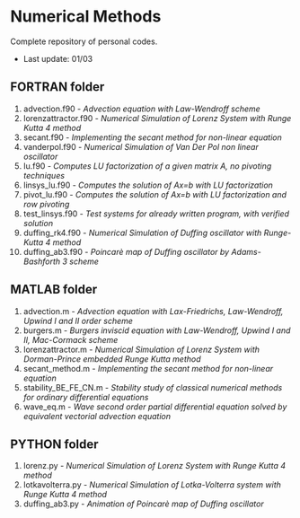# Numerical Methods

Complete repository of personal codes.
- Last update: 01/03


## FORTRAN folder
  1. advection.f90 - *Advection equation with Law-Wendroff scheme*
  2. lorenzattractor.f90 - *Numerical Simulation of Lorenz System with Runge Kutta 4 method*
  3. secant.f90 - *Implementing the secant method for non-linear equation*
  4. vanderpol.f90 - *Numerical Simulation of Van Der Pol non linear oscillator*
  5. lu.f90 - *Computes LU factorization of a given matrix A, no pivoting techniques*
  6. linsys_lu.f90 - *Computes the solution of Ax=b with LU factorization*
  7. pivot_lu.f90 - *Computes the solution of Ax=b with LU factorization and row pivoting*
  8. test_linsys.f90 - *Test systems for already written program, with verified solution*
  9. duffing_rk4.f90 - *Numerical Simulation of Duffing oscillator with Runge-Kutta 4 method*
 10. duffing_ab3.f90 - *Poincarè map of Duffing oscillator by Adams-Bashforth 3 scheme*

## MATLAB folder
  1. advection.m - *Advection equation with Lax-Friedrichs, Law-Wendroff, Upwind I and II order scheme*
  2. burgers.m   - *Burgers inviscid equation with Law-Wendroff, Upwind I and II, Mac-Cormack scheme*
  3. lorenzattractor.m - *Numerical Simulation of Lorenz System with Dorman-Prince embedded Runge Kutta method*
  4. secant_method.m - *Implementing the secant method for non-linear equation*
  5. stability_BE_FE_CN.m - *Stability study of classical numerical methods for ordinary differential equations*
  6. wave_eq.m - *Wave second order partial differential equation solved by equivalent vectorial advection equation*

## PYTHON folder
  1. lorenz.py - *Numerical Simulation of Lorenz System with Runge Kutta 4 method*
  2. lotkavolterra.py - *Numerical Simulation of Lotka-Volterra system with Runge Kutta 4 method*
  3. duffing_ab3.py - *Animation of Poincarè map of Duffing oscillator*

